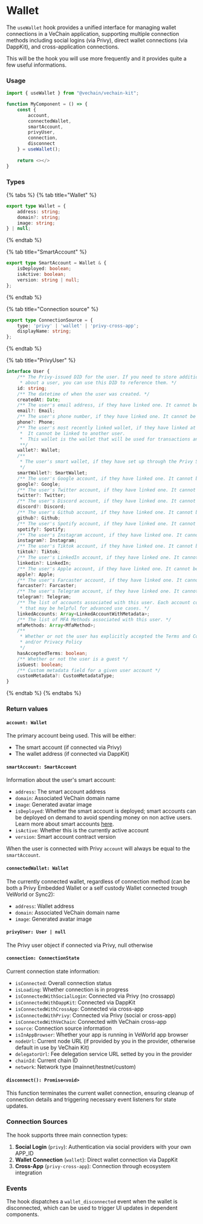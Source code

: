 # Wallet

The `useWallet` hook provides a unified interface for managing wallet connections in a VeChain application, supporting multiple connection methods including social logins (via Privy), direct wallet connections (via DappKit), and cross-application connections.

This will be the hook you will use more frequently and it provides quite a few useful informations.

### Usage

```typescript
import { useWallet } from "@vechain/vechain-kit"; 

function MyComponent = () => {
    const {
        account,
        connectedWallet,
        smartAccount,
        privyUser,
        connection,
        disconnect
    } = useWallet();
    
    return <></>
}


```

### Types

{% tabs %}
{% tab title="Wallet" %}
```typescript
export type Wallet = {
    address: string;
    domain?: string;
    image: string;
} | null;
```
{% endtab %}

{% tab title="SmartAccount" %}
```typescript
export type SmartAccount = Wallet & {
    isDeployed: boolean;
    isActive: boolean;
    version: string | null;
};
```
{% endtab %}

{% tab title="Connection source" %}
```typescript
export type ConnectionSource = {
    type: 'privy' | 'wallet' | 'privy-cross-app';
    displayName: string;
};
```
{% endtab %}

{% tab title="PrivyUser" %}
```typescript
interface User {
    /** The Privy-issued DID for the user. If you need to store additional information
     * about a user, you can use this DID to reference them. */
    id: string;
    /** The datetime of when the user was created. */
    createdAt: Date;
    /** The user's email address, if they have linked one. It cannot be linked to another user. */
    email?: Email;
    /** The user's phone number, if they have linked one. It cannot be linked to another user. */
    phone?: Phone;
    /** The user's most recently linked wallet, if they have linked at least one wallet.
     *  It cannot be linked to another user.
     *  This wallet is the wallet that will be used for transactions and signing if it is connected.
     **/
    wallet?: Wallet;
    /**
     * The user's smart wallet, if they have set up through the Privy Smart Wallet SDK.
     */
    smartWallet?: SmartWallet;
    /** The user's Google account, if they have linked one. It cannot be linked to another user. */
    google?: Google;
    /** The user's Twitter account, if they have linked one. It cannot be linked to another user. */
    twitter?: Twitter;
    /** The user's Discord account, if they have linked one. It cannot be linked to another user. */
    discord?: Discord;
    /** The user's Github account, if they have linked one. It cannot be linked to another user. */
    github?: Github;
    /** The user's Spotify account, if they have linked one. It cannot be linked to another user. */
    spotify?: Spotify;
    /** The user's Instagram account, if they have linked one. It cannot be linked to another user. */
    instagram?: Instagram;
    /** The user's Tiktok account, if they have linked one. It cannot be linked to another user. */
    tiktok?: Tiktok;
    /** The user's LinkedIn account, if they have linked one. It cannot be linked to another user. */
    linkedin?: LinkedIn;
    /** The user's Apple account, if they have linked one. It cannot be linked to another user. */
    apple?: Apple;
    /** The user's Farcaster account, if they have linked one. It cannot be linked to another user. */
    farcaster?: Farcaster;
    /** The user's Telegram account, if they have linked one. It cannot be linked to another user. */
    telegram?: Telegram;
    /** The list of accounts associated with this user. Each account contains additional metadata
     * that may be helpful for advanced use cases. */
    linkedAccounts: Array<LinkedAccountWithMetadata>;
    /** The list of MFA Methods associated with this user. */
    mfaMethods: Array<MfaMethod>;
    /**
     * Whether or not the user has explicitly accepted the Terms and Conditions
     * and/or Privacy Policy
     */
    hasAcceptedTerms: boolean;
    /** Whether or not the user is a guest */
    isGuest: boolean;
    /** Custom metadata field for a given user account */
    customMetadata?: CustomMetadataType;
}
```
{% endtab %}
{% endtabs %}

### Return values

#### `account: Wallet`

The primary account being used. This will be either:

* The smart account (if connected via Privy)
* The wallet address (if connected via DappKit)

#### `smartAccount: SmartAccount`

Information about the user's smart account:

* `address`: The smart account address
* `domain`: Associated VeChain domain name
* `image`: Generated avatar image
* `isDeployed`: Whether the smart account is deployed; smart accounts can be deployed on demand to avoid spending money on non active users. Learn more about smart accounts [here](wallet.md#smartaccount).
* `isActive`: Whether this is the currently active account
* `version`: Smart account contract version

When the user is connected with Privy `account` will always be equal to the `smartAccount`.

#### `connectedWallet: Wallet`

The currently connected wallet, regardless of connection method (can be both a Privy Embedded Wallet or a self custody Wallet connected trough VeWorld or Sync2):

* `address`: Wallet address
* `domain`: Associated VeChain domain name
* `image`: Generated avatar image

#### `privyUser: User | null`

The Privy user object if connected via Privy, null otherwise

#### `connection: ConnectionState`

Current connection state information:

* `isConnected`: Overall connection status
* `isLoading`: Whether connection is in progress
* `isConnectedWithSocialLogin`: Connected via Privy (no crossapp)
* `isConnectedWithDappKit`: Connected via DappKit
* `isConnectedWithCrossApp`: Connected via cross-app
* `isConnectedWithPrivy`: Connected via Privy (social or cross-app)
* `isConnectedWithVeChain`: Connected with VeChain cross-app
* `source`: Connection source information
* `isInAppBrowser`: Whether your app is running in VeWorld app browser
* `nodeUrl`: Current node URL (if provided by you in the provider, otherwise default in use by VeChain Kit)
* `delegatorUrl`: Fee delegation service URL setted by you in the provider
* `chainId`: Current chain ID
* `network`: Network type (mainnet/testnet/custom)

#### `disconnect(): Promise<void>`

This function terminates the current wallet connection, ensuring cleanup of connection details and triggering necessary event listeners for state updates.

### Connection Sources

The hook supports three main connection types:

1. **Social Login** (`privy`): Authentication via social providers with your own APP\_ID
2. **Wallet Connection** (`wallet`): Direct wallet connection via DappKit
3. **Cross-App** (`privy-cross-app`): Connection through ecosystem integration

### Events

The hook dispatches a `wallet_disconnected` event when the wallet is disconnected, which can be used to trigger UI updates in dependent components.

